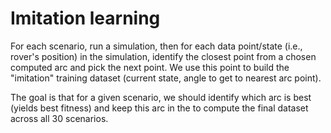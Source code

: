 # Imitation learning

For each scenario, run a simulation, then for each data point/state (i.e., rover's position) in the simulation, identify the closest point 
from a chosen computed arc and pick the next point. We use this point to build the "imitation" training dataset (current state, angle to get to nearest arc point).

The goal is that for a given scenario, we should identify which arc is best (yields best fitness) and keep this arc in the
to compute the final dataset across all 30 scenarios.